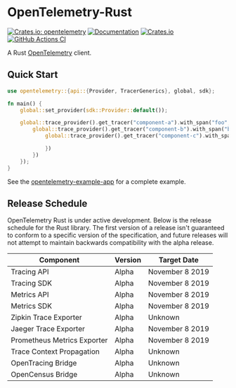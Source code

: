 # OpenTelemetry-Rust

[![Crates.io: opentelemetry](https://img.shields.io/crates/v/opentelemetry.svg)](https://crates.io/crates/opentelemetry)
[![Documentation](https://docs.rs/opentelemetry/badge.svg)](https://docs.rs/opentelemetry)
[![Crates.io](https://img.shields.io/crates/l/opentelemetry)](./LICENSE)
[![GitHub Actions CI](https://github.com/open-telemetry/opentelemetry-rust/workflows/CI/badge.svg)](https://github.com/open-telemetry/opentelemetry-rust/actions?query=workflow%3ACI+branch%3Amaster)

A Rust [OpenTelemetry](https://opentelemetry.io/) client.

## Quick Start

```rust
use opentelemetry::{api::{Provider, TracerGenerics}, global, sdk};

fn main() {
    global::set_provider(sdk::Provider::default());

    global::trace_provider().get_tracer("component-a").with_span("foo", |_span| {
        global::trace_provider().get_tracer("component-b").with_span("bar", |_span| {
            global::trace_provider().get_tracer("component-c").with_span("baz", |_span| {

            })
        })
    });
}
```

See the [opentelemetry-example-app](./examples/basic.rs) for a complete example.

## Release Schedule

OpenTelemetry Rust is under active development. Below is the release schedule for the Rust library. The first version
of a release isn't guaranteed to conform to a specific version of the specification, and future releases will not
attempt to maintain backwards compatibility with the alpha release.

| Component                   | Version | Target Date     |
| --------------------------- | ------- | --------------- |
| Tracing API                 | Alpha   | November 8 2019 |
| Tracing SDK                 | Alpha   | November 8 2019 |
| Metrics API                 | Alpha   | November 8 2019 |
| Metrics SDK                 | Alpha   | November 8 2019 |
| Zipkin Trace Exporter       | Alpha   | Unknown         |
| Jaeger Trace Exporter       | Alpha   | November 8 2019 |
| Prometheus Metrics Exporter | Alpha   | November 8 2019 |
| Trace Context Propagation   | Alpha   | Unknown         |
| OpenTracing Bridge          | Alpha   | Unknown         |
| OpenCensus Bridge           | Alpha   | Unknown         |
